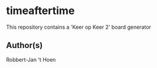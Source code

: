 # timeaftertime

This repository contains a 'Keer op Keer 2' board generator

## Author(s)
Robbert-Jan 't Hoen